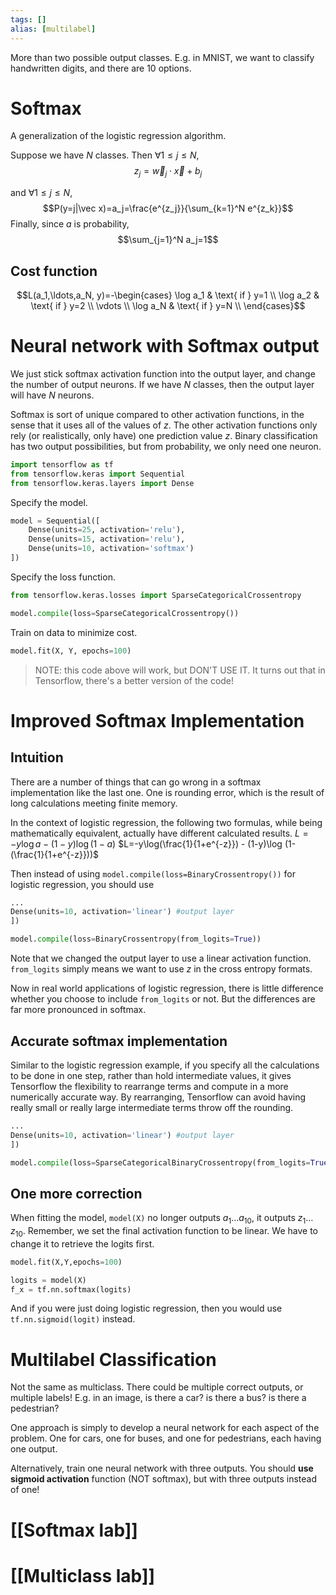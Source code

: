 ```yaml
---
tags: []
alias: [multilabel]
---
```


More than two possible output classes.
E.g. in MNIST, we want to classify handwritten digits, and there are 10 options. 

# Softmax
A generalization of the logistic regression algorithm. 

Suppose we have $N$ classes.
Then $\forall 1\leq j\leq N$,
$$z_j=\vec w_j\cdot \vec x + b_j$$

and $\forall 1\leq j\leq N$,
$$P(y=j|\vec x)=a_j=\frac{e^{z_j}}{\sum_{k=1}^N e^{z_k}}$$
Finally, since $a$ is probability,
$$\sum_{j=1}^N a_j=1$$
## Cost function
$$L(a_1,\ldots,a_N, y)=-\begin{cases}
\log a_1 & \text{ if } y=1 \\
\log a_2 & \text{ if } y=2 \\
\vdots \\
\log a_N & \text{ if } y=N \\
\end{cases}$$
# Neural network with Softmax output
We just stick softmax activation function into the output layer, and change the number of output neurons. 
If we have $N$ classes, then the output layer will have $N$ neurons.

Softmax is sort of unique compared to other activation functions, in the sense that it uses all of the values of $z$. The other activation functions only rely (or realistically, only have) one prediction value $z$. Binary classification has two output possibilities, but from probability, we only need one neuron.

```python
import tensorflow as tf
from tensorflow.keras import Sequential
from tensorflow.keras.layers import Dense
```
Specify the model.
```python
model = Sequential([
	Dense(units=25, activation='relu'),
	Dense(units=15, activation='relu'),
	Dense(units=10, activation='softmax')
])
```
Specify the loss function.
```python
from tensorflow.keras.losses import SparseCategoricalCrossentropy

model.compile(loss=SparseCategoricalCrossentropy())
```
Train on data to minimize cost.
```python
model.fit(X, Y, epochs=100)
```

> NOTE: this code above will work, but DON'T USE IT. It turns out that in Tensorflow, there's a better version of the code!

# Improved Softmax Implementation
## Intuition
There are a number of things that can go wrong in a softmax implementation like the last one.
One is rounding error, which is the result of long calculations meeting finite memory. 

In the context of logistic regression, the following two formulas, while being mathematically equivalent, actually have different calculated results.
$L=-y\log a - (1-y)\log (1-a)$
$L=-y\log(\frac{1}{1+e^{-z}}) - (1-y)\log (1-(\frac{1}{1+e^{-z}}))$

Then instead of using `model.compile(loss=BinaryCrossentropy())` for logistic regression, you should use
```python
...
Dense(units=10, activation='linear') #output layer
])

model.compile(loss=BinaryCrossentropy(from_logits=True))
```
Note that we changed the output layer to use a linear activation function. `from_logits` simply means we want to use $z$ in the cross entropy formats. 

Now in real world applications of logistic regression, there is little difference whether you choose to include `from_logits` or not. But the differences are far more pronounced in softmax. 

## Accurate softmax implementation
Similar to the logistic regression example, if you specify all the calculations to be done in one step, rather than hold intermediate values, it gives Tensorflow the flexibility to rearrange terms and compute in a more numerically accurate way. By rearranging, Tensorflow can avoid having really small or really large intermediate terms throw off the rounding. 
```python
...
Dense(units=10, activation='linear') #output layer
])

model.compile(loss=SparseCategoricalBinaryCrossentropy(from_logits=True))
```

## One more correction
When fitting the model, `model(X)` no longer outputs $a_1\ldots a_{10}$, it outputs $z_1\ldots z_{10}$. Remember, we set the final activation function to be linear. We have to change it to retrieve the logits first.
```python
model.fit(X,Y,epochs=100)

logits = model(X)
f_x = tf.nn.softmax(logits)
```

And if you were just doing logistic regression, then you would use `tf.nn.sigmoid(logit)` instead.

# Multilabel Classification
Not the same as multiclass. 
There could be multiple correct outputs, or multiple labels!
E.g. in an image, is there a car? is there a bus? is there a pedestrian?

One approach is simply to develop a neural network for each aspect of the problem. One for cars, one for buses, and one for pedestrians, each having one output.

Alternatively, train one neural network with three outputs. You should **use sigmoid activation** function (NOT softmax), but with three outputs instead of one!

# [[Softmax lab]]

# [[Multiclass lab]]